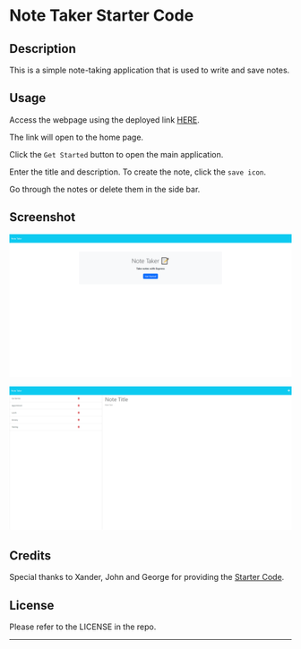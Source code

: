 # Note Taker Starter Code

## Description

This is a simple note-taking application that is used to write and save notes.


## Usage

Access the webpage using the deployed link [HERE](https://w11-note-taker-a4ba89ecc836.herokuapp.com/).

The link will open to the home page.

Click the `Get Started` button to open the main application.

Enter the title and description. To create the note, click the `save icon`.

Go through the notes or delete them in the side bar.


## Screenshot

![screenshot of home page](assets/screenshot1.png)

![screenshot of note taking application](assets/screenshot2.png)



## Credits

Special thanks to Xander, John and George for providing the [Starter Code](https://github.com/coding-boot-camp/miniature-eureka).


## License

Please refer to the LICENSE in the repo.

---
